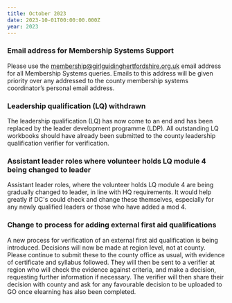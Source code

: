```yaml
---
title: October 2023
date: 2023-10-01T00:00:00.000Z
year: 2023
---
```

### Email address for Membership Systems Support

Please use the <membership@girlguidinghertfordshire.org.uk> email address for all Membership Systems queries. Emails to this address will be given priority over any addressed to the county membership systems coordinator’s personal email address.

### Leadership qualification (LQ) withdrawn

The leadership qualification (LQ) has now come to an end and has been replaced by the leader development programme (LDP). All outstanding LQ workbooks should have already been submitted to the county leadership qualification verifier for verification.  

### Assistant leader roles where volunteer holds LQ module 4 being changed to leader

Assistant leader roles, where the volunteer holds LQ module 4 are being gradually changed to leader, in line with HQ requirements. It would help greatly if DC's could check and change these themselves, especially for any newly qualified leaders or those who have added a mod 4.  

### Change to process for adding external first aid qualifications

A new process for verification of an external first aid qualification is being introduced. Decisions will now be made at region level, not at county. Please continue to submit these to the county office as usual, with evidence of certificate and syllabus followed. They will then be sent to a verifier at region who will check the evidence against criteria, and make a decision, requesting further information if necessary. The verifier will then share their decision with county and ask for any favourable decision to be uploaded to GO once elearning has also been completed.
